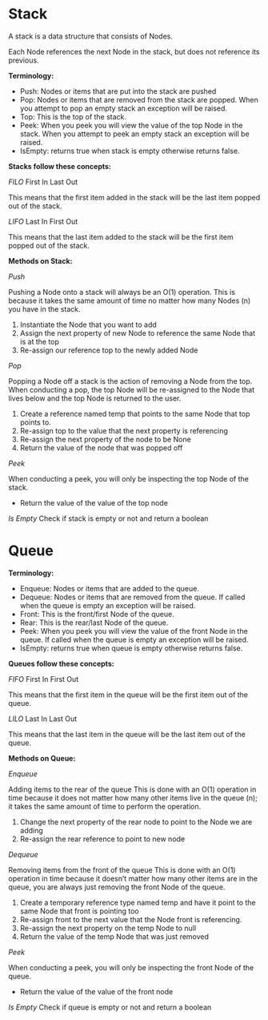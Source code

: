 # Stack

A stack is a data structure that consists of Nodes. 

Each Node references the next Node in the stack, but does not reference its previous.

**Terminology:**
- Push: Nodes or items that are put into the stack are pushed
- Pop: Nodes or items that are removed from the stack are popped. When you attempt to pop an empty stack an exception will be raised.
- Top: This is the top of the stack.
- Peek: When you peek you will view the value of the top Node in the stack. When you attempt to peek an empty stack an exception will be raised.
- IsEmpty: returns true when stack is empty otherwise returns false.

**Stacks follow these concepts:**

*FILO*
First In Last Out

This means that the first item added in the stack will be the last item popped out of the stack.

*LIFO*
Last In First Out

This means that the last item added to the stack will be the first item popped out of the stack.

**Methods on Stack:**

*Push*

Pushing a Node onto a stack will always be an O(1) operation. This is because it takes the same amount of time no matter how many Nodes (n) you have in the stack.
1. Instantiate the Node that you want to add
2. Assign the next property of new Node to reference the same Node that is at the top
3. Re-assign our reference top to the newly added Node

*Pop*

Popping a Node off a stack is the action of removing a Node from the top. When conducting a pop, the top Node will be re-assigned to the Node that lives below and the top Node is returned to the user.
1. Create a reference named temp that points to the same Node that top points to.
2. Re-assign top to the value that the next property is referencing
3. Re-assign the next property of the node to be None
4. Return the value of the node that was popped off

*Peek*

When conducting a peek, you will only be inspecting the top Node of the stack.
- Return the value of the value of the top node

*Is Empty*
Check if stack is empty or not and return a boolean

# Queue

**Terminology:**
- Enqueue: Nodes or items that are added to the queue.
- Dequeue: Nodes or items that are removed from the queue. If called when the  queue is empty an exception will be raised.
- Front: This is the front/first Node of the queue.
- Rear: This is the rear/last Node of the queue.
- Peek: When you peek you will view the value of the front Node in the queue. If called when the queue is empty an exception will be raised.
- IsEmpty: returns true when queue is empty otherwise returns false.

**Queues follow these concepts:**

*FIFO*
First In First Out

This means that the first item in the queue will be the first item out of the queue.

*LILO*
Last In Last Out

This means that the last item in the queue will be the last item out of the queue.

**Methods on Queue:**

*Enqueue*

Adding items to the rear of the queue
This is done with an O(1) operation in time because it does not matter how many other items live in the queue (n); it takes the same amount of time to perform the operation.
1. Change the next property of the rear node to point to the Node we are adding
2. Re-assign the rear reference to point to new node

*Dequeue*

Removing items from the front of the queue
This is done with an O(1) operation in time because it doesn’t matter how many other items are in the queue, you are always just removing the front Node of the queue.

1. Create a temporary reference type named temp and have it point to the same Node that front is pointing too
2. Re-assign front to the next value that the Node front is referencing.
3. Re-assign the next property on the temp Node to null
4. Return the value of the temp Node that was just removed

*Peek*

When conducting a peek, you will only be inspecting the front Node of the queue.
- Return the value of the value of the front node

*Is Empty*
Check if queue is empty or not and return a boolean

